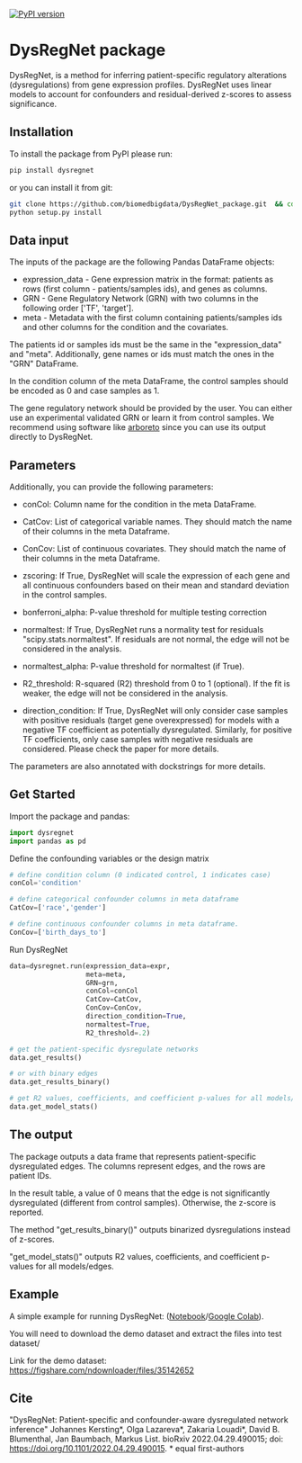 [![PyPI version](https://badge.fury.io/py/dysregnet.svg)](https://badge.fury.io/py/dysregnet)

# DysRegNet package
DysRegNet, is a  method for inferring patient-specific regulatory alterations (dysregulations) from gene expression profiles. DysRegNet uses linear models to account for confounders and residual-derived z-scores to assess significance.
## Installation
To install the package from PyPI please run:
```bash
pip install dysregnet
```

or you can install it from git:
```bash
git clone https://github.com/biomedbigdata/DysRegNet_package.git  && cd DysRegNet_package
python setup.py install
```

## Data input
The inputs of the  package are the following Pandas DataFrame objects:

- expression_data  - Gene expression matrix in the format: patients as rows (first column - patients/samples ids), and genes as columns.
- GRN - Gene Regulatory Network (GRN) with two columns in the following order ['TF', 'target'].
- meta -  Metadata with the first column containing patients/samples ids and other columns for the condition and the covariates.

The patients id or samples ids must be the same in the "expression_data" and  "meta". Additionally, gene names or ids must match the ones in the "GRN" DataFrame. 

In the condition column of the meta DataFrame, the control samples should be encoded as 0 and case samples as 1.

The gene regulatory network should be provided by the user. You can either use an experimental validated GRN or learn it from control samples. We recommend using software like [arboreto](https://github.com/aertslab/arboreto) since you can use its output directly to DysRegNet.

## Parameters 
Additionally, you can provide the following parameters:

- conCol: Column name for the condition in the meta DataFrame.

- CatCov: List of categorical variable names. They should match the name of their columns in the meta Dataframe.

- ConCov: List of continuous covariates. They should match the name of their columns in the meta Dataframe.

- zscoring: If True, DysRegNet will scale the expression of each gene and all continuous confounders based on their mean and standard deviation in the control samples.

- bonferroni_alpha: P-value threshold for multiple testing correction

- normaltest: If True, DysRegNet runs a normality test for residuals "scipy.stats.normaltest". If residuals are not normal, the edge will not be considered in the analysis. 

- normaltest_alpha: P-value threshold for normaltest (if True).

- R2_threshold: R-squared (R2) threshold from 0 to 1 (optional).  If the fit is weaker, the edge will not be considered in the analysis. 

- direction_condition:  If True, DysRegNet will only consider case samples with positive residuals (target gene overexpressed) for models with a negative TF coefficient as potentially dysregulated. Similarly, for positive TF coefficients, only case samples with negative residuals are considered. Please check the paper for more details.

The parameters are also annotated with dockstrings for more details.

## Get Started
Import the package and pandas:
```python
import dysregnet
import pandas as pd
```

Define the confounding variables or the design matrix 
```python
# define condition column (0 indicated control, 1 indicates case)
conCol='condition'

# define categorical confounder columns in meta dataframe 
CatCov=['race','gender']  

# define continuous confounder columns in meta dataframe.
ConCov=['birth_days_to']
```

Run DysRegNet
```python
data=dysregnet.run(expression_data=expr,
                   meta=meta, 
                   GRN=grn,
                   conCol=conCol
                   CatCov=CatCov,
                   ConCov=ConCov,
                   direction_condition=True,
                   normaltest=True,
                   R2_threshold=.2)

# get the patient-specific dysregulate networks
data.get_results()

# or with binary edges
data.get_results_binary()

# get R2 values, coefficients, and coefficient p-values for all models/edges
data.get_model_stats()
```

## The output
The package outputs a data frame that represents patient-specific dysregulated edges. The columns represent edges, and the rows are patient IDs. 

In the result table, a value of 0 means that the edge is not significantly dysregulated (different from control samples). Otherwise, the z-score is reported. 

The method "get_results_binary()" outputs binarized dysregulations instead of z-scores. 

"get_model_stats()" outputs R2 values, coefficients, and coefficient p-values for all models/edges.

## Example

A simple example for running DysRegNet:
([Notebook](https://github.com/biomedbigdata/DysRegNet_package/blob/main/test.ipynb)/[Google Colab](https://colab.research.google.com/github/biomedbigdata/DysRegNet_package/blob/main/test.ipynb)).

You will need to download the demo dataset and extract the files into test dataset/

Link for the demo dataset: https://figshare.com/ndownloader/files/35142652

## Cite
"DysRegNet: Patient-specific and confounder-aware dysregulated network inference"
Johannes Kersting*, Olga Lazareva*, Zakaria Louadi*, David B. Blumenthal, Jan Baumbach, Markus List. bioRxiv 2022.04.29.490015; doi: https://doi.org/10.1101/2022.04.29.490015. * equal first-authors